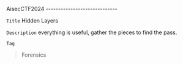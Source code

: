 AisecCTF2024 -----------------------------

`Title`
Hidden Layers

`Description`
everything is useful, gather the pieces to find the pass.

`Tag`
> Forensics